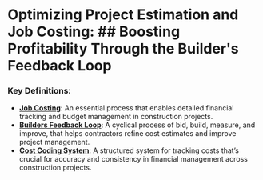 # Optimizing Project Estimation and Job Costing: ## Boosting Profitability Through the Builder's Feedback Loop

### **Key Definitions**:

- <ins>**Job Costing**</ins>: An essential process that enables detailed financial tracking and budget management in construction projects.
- <ins>**Builders Feedback Loop**</ins>: A cyclical process of bid, build, measure, and improve, that helps contractors refine cost estimates and improve project management.
- <ins>**Cost Coding System**</ins>: A structured system for tracking costs that’s crucial for accuracy and consistency in financial management across construction projects.
